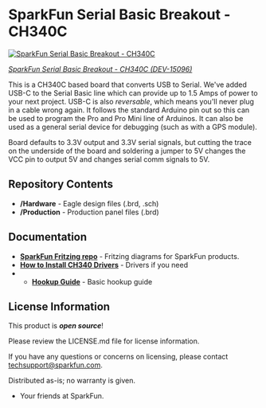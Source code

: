 SparkFun Serial Basic Breakout - CH340C
========================================

[![SparkFun Serial Basic Breakout - CH340C](https://cdn.sparkfun.com/r/600-600/assets/parts/1/3/4/5/2/15096-SparkFun_Serial_Basic_Breakout_-_CH340C_and_USB-C-01.jpg)](https://www.sparkfun.com/products/15096)

[*SparkFun Serial Basic Breakout - CH340C (DEV-15096)*](https://www.sparkfun.com/products/15096)

This is a CH340C based board that converts USB to Serial. We've added USB-C to
the Serial Basic line which can provide up to 1.5 Amps of power to your next
project. USB-C is also _reversable_, which means you'll never plug in a cable
wrong again. It follows the standard Arduino pin out so this can be used to program the Pro 
and Pro Mini line of Arduinos.  It can also be used as a general serial device for debugging 
(such as with a GPS module).

Board defaults to 3.3V output and 3.3V serial signals, but cutting the trace on the underside of the board and 
soldering a jumper to 5V changes the VCC pin to output 5V and changes serial comm signals to 5V.

Repository Contents
-------------------

* **/Hardware** - Eagle design files (.brd, .sch)
* **/Production** - Production panel files (.brd)

Documentation
--------------

* **[SparkFun Fritzing repo](https://github.com/sparkfun/Fritzing_Parts/blob/main/products/15096_sparkfun_serial_basic_breakout_ch340c_usb_c.fzpz)** - Fritzing diagrams for SparkFun products.
* **[How to Install CH340 Drivers](https://www.sparkfun.com/ch340)** - Drivers if you need
* * **[Hookup Guide](https://learn.sparkfun.com/tutorials/serial-basic-hookup-guide)** - Basic hookup guide


License Information
-------------------

This product is _**open source**_! 

Please review the LICENSE.md file for license information. 

If you have any questions or concerns on licensing, please contact techsupport@sparkfun.com.

Distributed as-is; no warranty is given.

- Your friends at SparkFun.
